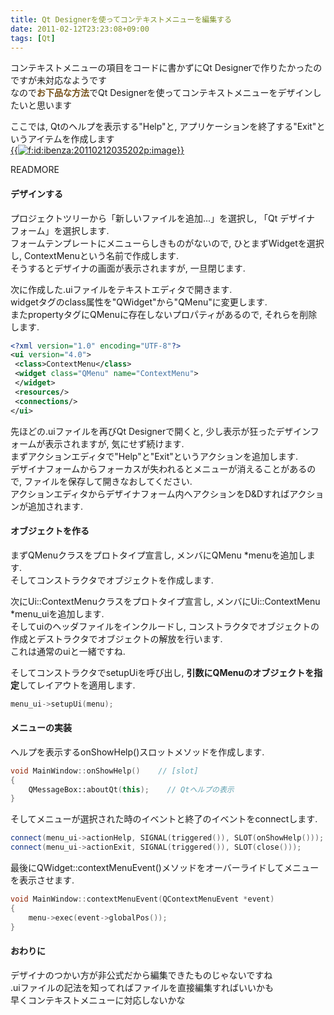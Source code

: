 ```yaml
---
title: Qt Designerを使ってコンテキストメニューを編集する
date: 2011-02-12T23:23:08+09:00
tags: [Qt]
---
```


コンテキストメニューの項目をコードに書かずにQt Designerで作りたかったのですが未対応なようです  
なので<span style="font-weight:bold;color:#755019;">お下品な方法</span>でQt Designerを使ってコンテキストメニューをデザインしたいと思います

ここでは, Qtのヘルプを表示する"Help"と, アプリケーションを終了する"Exit"というアイテムを作成します  
[{{<img src="/2011/02/12/1297520588/20110212035202.png" alt="f:id:ibenza:20110212035202p:image">}}](http://f.hatena.ne.jp/ibenza/20110212035202)

READMORE
#### デザインする

プロジェクトツリーから「新しいファイルを追加\.\.\.」を選択し, 「Qt デザイナ フォーム」を選択します\.  
フォームテンプレートにメニューらしきものがないので, ひとまずWidgetを選択し, ContextMenuという名前で作成します\.  
そうするとデザイナの画面が表示されますが, 一旦閉じます\.

  
次に作成した\.uiファイルをテキストエディタで開きます\.  
widgetタグのclass属性を"QWidget"から"QMenu"に変更します\.  
またpropertyタグにQMenuに存在しないプロパティがあるので, それらを削除します\.

```xml
<?xml version="1.0" encoding="UTF-8"?>
<ui version="4.0">
 <class>ContextMenu</class>
 <widget class="QMenu" name="ContextMenu">
 </widget>
 <resources/>
 <connections/>
</ui>
```

先ほどの\.uiファイルを再びQt Designerで開くと, 少し表示が狂ったデザインフォームが表示されますが, 気にせず続けます\.  
まずアクションエディタで"Help"と"Exit"というアクションを追加します\.  
デザイナフォームからフォーカスが失われるとメニューが消えることがあるので, ファイルを保存して開きなおしてください\.  
アクションエディタからデザイナフォーム内へアクションをD&Dすればアクションが追加されます\.

#### オブジェクトを作る

まずQMenuクラスをプロトタイプ宣言し, メンバにQMenu \*menuを追加します\.  
そしてコンストラクタでオブジェクトを作成します\.

  
次にUi::ContextMenuクラスをプロトタイプ宣言し, メンバにUi::ContextMenu \*menu\_uiを追加します\.  
そしてuiのヘッダファイルをインクルードし, コンストラクタでオブジェクトの作成とデストラクタでオブジェクトの解放を行います\.  
これは通常のuiと一緒ですね\.

  
そしてコンストラクタでsetupUiを呼び出し, <span style="font-weight:bold;">引数にQMenuのオブジェクトを指定</span>してレイアウトを適用します\.

```cpp
menu_ui->setupUi(menu);
```

#### メニューの実装

ヘルプを表示するonShowHelp\(\)スロットメソッドを作成します\.

```cpp
void MainWindow::onShowHelp()    // [slot]
{
	QMessageBox::aboutQt(this);    // Qtヘルプの表示
}
```

そしてメニューが選択された時のイベントと終了のイベントをconnectします\.

```cpp
connect(menu_ui->actionHelp, SIGNAL(triggered()), SLOT(onShowHelp()));
connect(menu_ui->actionExit, SIGNAL(triggered()), SLOT(close()));
```

最後にQWidget::contextMenuEvent\(\)メソッドをオーバーライドしてメニューを表示させます\.

```C++
void MainWindow::contextMenuEvent(QContextMenuEvent *event)
{
	menu->exec(event->globalPos());
}
```

#### おわりに

デザイナのつかい方が非公式だから編集できたものじゃないですね  
\.uiファイルの記法を知ってればファイルを直接編集すればいいかも  
早くコンテキストメニューに対応しないかな

